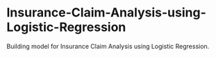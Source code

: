 # Insurance-Claim-Analysis-using-Logistic-Regression
Building model for Insurance Claim Analysis using Logistic Regression.
